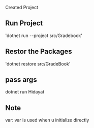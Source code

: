 Created Project
## Run Project 
'dotnet run --project src/Gradebook'

## Restor the Packages
'dotnet restore src/GradeBook'

## pass args
dotnet run Hidayat

## Note 
var: var is used when u initialize directly
